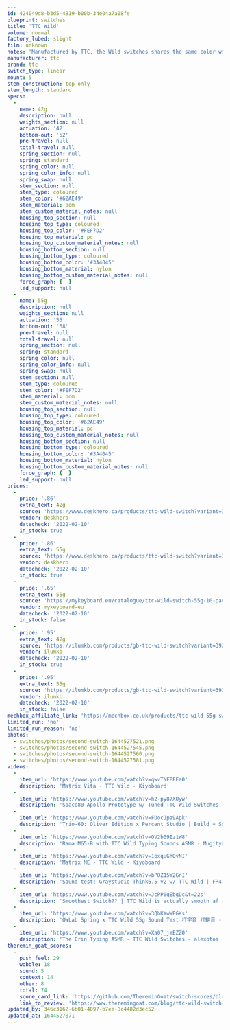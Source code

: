 ```yaml
---
id: 424049d8-b3d5-4819-b00b-34e04a7a08fe
blueprint: switches
title: 'TTC Wild'
volume: normal
factory_lubed: slight
film: unknown
notes: 'Manufactured by TTC, the Wild switches shares the same color with GMK Wild.'
manufacturer: ttc
brand: ttc
switch_type: linear
mount: 5
stem_construction: top-only
stem_length: standard
specs:
  -
    name: 42g
    description: null
    weights_section: null
    actuation: '42'
    bottom-out: '52'
    pre-travel: null
    total-travel: null
    spring_section: null
    spring: standard
    spring_color: null
    spring_color_info: null
    spring_swap: null
    stem_section: null
    stem_type: coloured
    stem_color: '#62AE49'
    stem_material: pom
    stem_custom_material_notes: null
    housing_top_section: null
    housing_top_type: coloured
    housing_top_color: '#FEF7D2'
    housing_top_material: pc
    housing_top_custom_material_notes: null
    housing_bottom_section: null
    housing_bottom_type: coloured
    housing_bottom_color: '#3A4045'
    housing_bottom_material: nylon
    housing_bottom_custom_material_notes: null
    force_graph: {  }
    led_support: null
  -
    name: 55g
    description: null
    weights_section: null
    actuation: '55'
    bottom-out: '68'
    pre-travel: null
    total-travel: null
    spring_section: null
    spring: standard
    spring_color: null
    spring_color_info: null
    spring_swap: null
    stem_section: null
    stem_type: coloured
    stem_color: '#FEF7D2'
    stem_material: pom
    stem_custom_material_notes: null
    housing_top_section: null
    housing_top_type: coloured
    housing_top_color: '#62AE49'
    housing_top_material: pc
    housing_top_custom_material_notes: null
    housing_bottom_section: null
    housing_bottom_type: coloured
    housing_bottom_color: '#3A4045'
    housing_bottom_material: nylon
    housing_bottom_custom_material_notes: null
    force_graph: {  }
    led_support: null
prices:
  -
    price: '.86'
    extra_text: 42g
    source: 'https://www.deskhero.ca/products/ttc-wild-switch?variant=39449559367746'
    vendor: deskhero
    datecheck: '2022-02-10'
    in_stock: true
  -
    price: '.86'
    extra_text: 55g
    source: 'https://www.deskhero.ca/products/ttc-wild-switch?variant=39449559400514'
    vendor: deskhero
    datecheck: '2022-02-10'
    in_stock: true
  -
    price: '.65'
    extra_text: 55g
    source: 'https://mykeyboard.eu/catalogue/ttc-wild-switch-55g-10-pack_3563/'
    vendor: mykeyboard-eu
    datecheck: '2022-02-10'
    in_stock: false
  -
    price: '.95'
    extra_text: 42g
    source: 'https://ilumkb.com/products/gb-ttc-wild-switch?variant=39270175965266'
    vendor: ilumkb
    datecheck: '2022-02-10'
    in_stock: true
  -
    price: '.95'
    extra_text: 55g
    source: 'https://ilumkb.com/products/gb-ttc-wild-switch?variant=39270175998034'
    vendor: ilumkb
    datecheck: '2022-02-10'
    in_stock: false
mechbox_affiliate_link: 'https://mechbox.co.uk/products/ttc-wild-55g-switch?variant=39971332718754'
limited_run: 'no'
limited_run_reason: 'no'
photos:
  - switches/photos/second-switch-1644527521.png
  - switches/photos/second-switch-1644527545.png
  - switches/photos/second-switch-1644527560.png
  - switches/photos/second-switch-1644527581.png
videos:
  -
    item_url: 'https://www.youtube.com/watch?v=qwvTNFPFEa0'
    description: 'Matrix Vita - TTC Wild - Kiyoboard'
  -
    item_url: 'https://www.youtube.com/watch?v=h2-py87XUyw'
    description: 'Space80 Apollo Prototype w/ Tuned TTC Wild Switches - alexotos'
  -
    item_url: 'https://www.youtube.com/watch?v=FDocJpa9Apk'
    description: 'Trio-60: Oliver Edition x Percent Studio | Build + Sound Test | TTC Wild Switches | GMK Boneyard - hi_keebs'
  -
    item_url: 'https://www.youtube.com/watch?v=OV2b09Iz1W8'
    description: 'Rama M65-B with TTC Wild Typing Sounds ASMR - Mugitya'
  -
    item_url: 'https://www.youtube.com/watch?v=1pxquGhQvNI'
    description: 'Matrix ME - TTC Wild - Kiyoboard'
  -
    item_url: 'https://www.youtube.com/watch?v=bPOZ15W2GnI'
    description: 'Sound test: Graystudio Think6.5 v2 w/ TTC Wild | FR4 Plate - Tailer Keebs'
  -
    item_url: 'https://www.youtube.com/watch?v=JcPP0qEbgDc&t=22s'
    description: 'Smoothest Switch?? | TTC Wild is actually smooth af - Bran Clicks'
  -
    item_url: 'https://www.youtube.com/watch?v=3QbKXwWPGKs'
    description: 'OWLab Spring x TTC Wild 55g Sound Test 打字音 打鍵音 - Vanthic Noel'
  -
    item_url: 'https://www.youtube.com/watch?v=Xa07_jYEZZ0'
    description: 'The Crin Typing ASMR - TTC Wild Switches - alexotos'
theremin_goat_scores:
  -
    push_feel: 29
    wobble: 18
    sound: 5
    context: 14
    other: 8
    total: 74
    score_card_link: 'https://github.com/ThereminGoat/switch-scores/blob/master/TTC%20Wild%2042g.pdf'
    link_to_review: 'https://www.theremingoat.com/blog/ttc-wild-switch-review'
updated_by: 346c3162-6b01-4097-b7ee-8c4482d3ec52
updated_at: 1644527871
---
```

